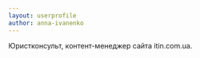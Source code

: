 ```yaml
---
layout: userprofile
author: anna-ivanenko
---
```

Юристконсульт, контент-менеджер сайта itin.com.ua.
